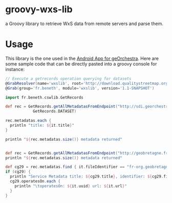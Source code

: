 # groovy-wxs-lib

a Groovy library to retrieve WxS data from remote servers and parse them.

# Usage

This library is the one used in the [Android App for geOrchestra](https://github.com/pmauduit/geor-android).
Here are some sample code that can be directly pasted into a groovy console for instance:

```groovy
// Execute a getrecords operation querying for datasets
@GrabResolver(name='wxslib', root='http://download.qualitystreetmap.org/maven/')
@Grab(group='fr.beneth', module='wxslib', version='1.1-SNAPSHOT')

import fr.beneth.cswlib.GetRecords

def rec = GetRecords.getAllMetadatasFromEndpoint("http://sdi.georchestra.org/geonetwork/srv/eng/csw",
            GetRecords.DATASET)

rec.metadatas.each {
  println "title: ${it.title}"
}

println "${rec.metadatas.size()} metadata returned"

```

```groovy

def rec = GetRecords.getAllMetadatasFromEndpoint("http://geobretagne.fr/geonetwork/srv/eng/csw", GetRecords.SERVICE)
println "${rec.metadatas.size()} metadata returned"

def cg29 = rec.metadatas.find { it.fileIdentifier == "fr-org.geobretagne.cg29.wfs" }
if (cg29) {
  println "Service Metadata title: ${cg29.title}, identifier: ${cg29.fileIdentifier}"
  cg29.operatesOn.each {
    println "\toperatesOn: ${it.uuid} url: ${it.url}"
  }
}
```
